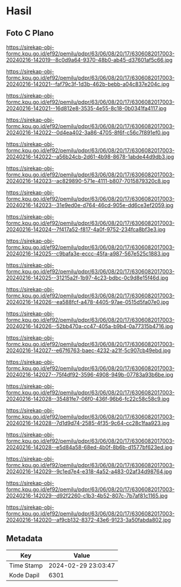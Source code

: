 # Hasil

## Foto C Plano

https://sirekap-obj-formc.kpu.go.id/ef92/pemilu/pdpr/63/06/08/20/17/6306082017003-20240216-142019--8c0d9a64-9370-48b0-ab45-d37601af5c66.jpg

https://sirekap-obj-formc.kpu.go.id/ef92/pemilu/pdpr/63/06/08/20/17/6306082017003-20240216-142021--faf79c3f-1d3b-462b-bebb-a04c837e204c.jpg

https://sirekap-obj-formc.kpu.go.id/ef92/pemilu/pdpr/63/06/08/20/17/6306082017003-20240216-142021--16d812e8-3535-4e55-8c18-0b0341fa4117.jpg

https://sirekap-obj-formc.kpu.go.id/ef92/pemilu/pdpr/63/06/08/20/17/6306082017003-20240216-142022--0d4ea402-3a86-4705-8f6f-c56c7f891ef0.jpg

https://sirekap-obj-formc.kpu.go.id/ef92/pemilu/pdpr/63/06/08/20/17/6306082017003-20240216-142022--a56b24cb-2d61-4b98-8678-1abde44d9db3.jpg

https://sirekap-obj-formc.kpu.go.id/ef92/pemilu/pdpr/63/06/08/20/17/6306082017003-20240216-142023--ac829890-571e-4111-b807-7015879320c8.jpg

https://sirekap-obj-formc.kpu.go.id/ef92/pemilu/pdpr/63/06/08/20/17/6306082017003-20240216-142023--31e9ed0e-d764-46cd-905e-dd6ce3ef2059.jpg

https://sirekap-obj-formc.kpu.go.id/ef92/pemilu/pdpr/63/06/08/20/17/6306082017003-20240216-142024--7f417a52-f817-4a0f-9752-234fca8bf3e3.jpg

https://sirekap-obj-formc.kpu.go.id/ef92/pemilu/pdpr/63/06/08/20/17/6306082017003-20240216-142025--c9bafa3e-eccc-45fa-a987-567e525c1883.jpg

https://sirekap-obj-formc.kpu.go.id/ef92/pemilu/pdpr/63/06/08/20/17/6306082017003-20240216-142025--31215a2f-1b97-4c23-bdbc-0c9d8e15f46d.jpg

https://sirekap-obj-formc.kpu.go.id/ef92/pemilu/pdpr/63/06/08/20/17/6306082017003-20240216-142026--ea588fcf-a478-4405-97ae-0515d5fa07e0.jpg

https://sirekap-obj-formc.kpu.go.id/ef92/pemilu/pdpr/63/06/08/20/17/6306082017003-20240216-142026--52bb470a-cc47-405a-b9b4-0a77315b4716.jpg

https://sirekap-obj-formc.kpu.go.id/ef92/pemilu/pdpr/63/06/08/20/17/6306082017003-20240216-142027--e67f6763-baec-4232-a21f-5c907cb49ebd.jpg

https://sirekap-obj-formc.kpu.go.id/ef92/pemilu/pdpr/63/06/08/20/17/6306082017003-20240216-142027--75f4df92-3596-4908-949b-07783a93b6be.jpg

https://sirekap-obj-formc.kpu.go.id/ef92/pemilu/pdpr/63/06/08/20/17/6306082017003-20240216-142028--35481fe7-06f0-436f-96b6-fc22c58c58c9.jpg

https://sirekap-obj-formc.kpu.go.id/ef92/pemilu/pdpr/63/06/08/20/17/6306082017003-20240216-142028--7d1d9d74-2585-4f35-9c64-cc28c1faa923.jpg

https://sirekap-obj-formc.kpu.go.id/ef92/pemilu/pdpr/63/06/08/20/17/6306082017003-20240216-142028--e5d84a58-68ed-4b0f-8b6b-d1577bf623ed.jpg

https://sirekap-obj-formc.kpu.go.id/ef92/pemilu/pdpr/63/06/08/20/17/6306082017003-20240216-142029--9c1ed7e4-e318-4a52-a483-02af34d98764.jpg

https://sirekap-obj-formc.kpu.go.id/ef92/pemilu/pdpr/63/06/08/20/17/6306082017003-20240216-142029--d92f2260-c1b3-4b52-807c-7b7af81c1165.jpg

https://sirekap-obj-formc.kpu.go.id/ef92/pemilu/pdpr/63/06/08/20/17/6306082017003-20240216-142020--af9cb132-8372-43e6-9123-3a50fabda802.jpg


## Metadata

| Key        | Value               |
| ---------- | ------------------- |
| Time Stamp | 2024-02-29 23:03:47 |
| Kode Dapil | 6301                |



